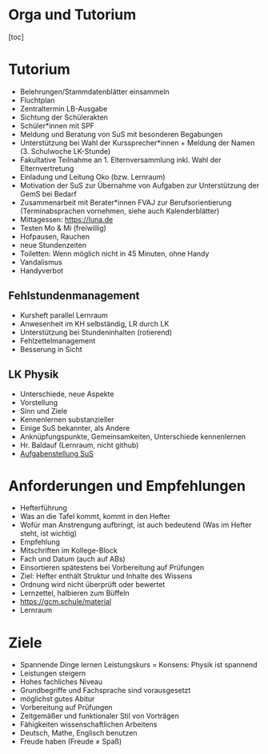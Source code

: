 Orga und Tutorium
=================

[toc]

# Tutorium

* Belehrungen/Stammdatenblätter einsammeln
 * Fluchtplan
* Zentraltermin LB-Ausgabe
* Sichtung der Schülerakten
* Schüler*innen mit SPF
* Meldung und Beratung von SuS mit besonderen Begabungen
* Unterstützung bei Wahl der Kurssprecher*innen + Meldung der Namen (3. Schulwoche LK-Stunde)
* Fakultative Teilnahme an 1. Elternversammlung inkl. Wahl der Elternvertretung
 * Einladung und Leitung Oko (bzw. Lernraum)
* Motivation der SuS zur Übernahme von Aufgaben zur Unterstützung der GemS bei Bedarf
* Zusammenarbeit mit Berater*innen FVAJ zur Berufsorientierung (Terminabsprachen vornehmen, siehe auch Kalenderblätter)
* Mittagessen: https://luna.de
* Testen Mo & Mi (freiwillig)
* Hofpausen, Rauchen
* neue Stundenzeiten
* Toiletten: Wenn möglich nicht in 45 Minuten, ohne Handy
* Vandalismus
* Handyverbot

## Fehlstunden&shy;management

* Kursheft parallel Lernraum
 * Anwesenheit im KH selbständig, LR durch LK
 * Unterstützung bei Stundeninhalten (rotierend)
* Fehlzettelmanagement
* Besserung in Sicht

## LK Physik

* Unterschiede, neue Aspekte
* Vorstellung
 * Sinn und Ziele
  * Kennenlernen substanzieller
  * Einige SuS bekannter, als Andere
  * Anknüpfungspunkte, Gemeinsamkeiten, Unterschiede kennenlernen
 * Hr. Baldauf (Lernraum, nicht github)
 * [Aufgabenstellung SuS](aufgabe_vorstellung.md)

# Anforderungen und Empfehlungen

* Hefterführung
 * Was an die Tafel kommt, kommt in den Hefter
 * Wofür man Anstrengung aufbringt, ist auch bedeutend (Was im Hefter steht, ist wichtig)
 * Empfehlung
  * Mitschriften im Kollege-Block
  * Fach und Datum (auch auf ABs)
  * Einsortieren spätestens bei Vorbereitung auf Prüfungen
 * Ziel: Hefter enthält Struktur und Inhalte des Wissens
 * Ordnung wird nicht überprüft oder bewertet
* Lernzettel, halbieren zum Büffeln
* https://gcm.schule/material
* Lernraum

# Ziele

* Spannende Dinge lernen Leistungskurs = Konsens: Physik ist spannend
* Leistungen steigern
* Hohes fachliches Niveau
* Grundbegriffe und Fachsprache sind vorausgesetzt
* möglichst gutes Abitur
* Vorbereitung auf Prüfungen
* Zeitgemäßer und funktionaler Stil von Vorträgen
* Fähigkeiten wissenschaftlichen Arbeitens
* Deutsch, Mathe, Englisch benutzen
* Freude haben (Freude ≠ Spaß)
